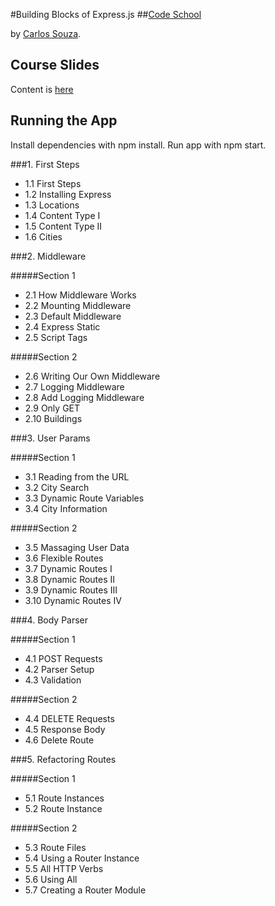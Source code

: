 #Building Blocks of Express.js
##[Code School](http://www.codeschool.com)

by [Carlos Souza](https://twitter.com/caike).


## Course Slides

Content is [here](http://courseware.codeschool.com/building-blocks-of-express-js/all-levels.pdf)


## Running the App

Install dependencies with npm install.
Run app with npm start.


###1. First Steps

 - 1.1 First Steps
 - 1.2 Installing Express
 - 1.3 Locations
 - 1.4 Content Type I
 - 1.5 Content Type II
 - 1.6 Cities


###2. Middleware

#####Section 1

 - 2.1 How Middleware Works
 - 2.2 Mounting Middleware
 - 2.3 Default Middleware
 - 2.4 Express Static
 - 2.5 Script Tags

#####Section 2

 - 2.6 Writing Our Own Middleware
 - 2.7 Logging Middleware
 - 2.8 Add Logging Middleware
 - 2.9 Only GET
 - 2.10 Buildings


###3. User Params

#####Section 1

- 3.1 Reading from the URL
- 3.2 City Search
- 3.3 Dynamic Route Variables
- 3.4 City Information

 #####Section 2

- 3.5 Massaging User Data
- 3.6 Flexible Routes
- 3.7 Dynamic Routes I
- 3.8 Dynamic Routes II
- 3.9 Dynamic Routes III
- 3.10 Dynamic Routes IV


###4. Body Parser

#####Section 1

- 4.1 POST Requests
- 4.2 Parser Setup
- 4.3 Validation

#####Section 2

- 4.4 DELETE Requests
- 4.5 Response Body
- 4.6 Delete Route


###5. Refactoring Routes

#####Section 1

- 5.1 Route Instances
- 5.2 Route Instance

#####Section 2

- 5.3 Route Files
- 5.4 Using a Router Instance
- 5.5 All HTTP Verbs
- 5.6 Using All
- 5.7 Creating a Router Module